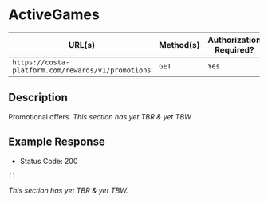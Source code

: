 # ActiveGames
| URL(s) | Method(s) | Authorization Required? |
| ------ | --------- | ----------------------- |
| `https://costa-platform.com/rewards/v1/promotions` | `GET` | `Yes` |

## Description
Promotional offers.
*This section has yet TBR & yet TBW.*

## Example Response
- Status Code: 200
```json
[]
```
*This section has yet TBR & yet TBW.*